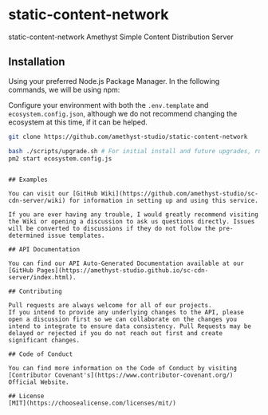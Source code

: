 # static-content-network

static-content-network Amethyst Simple Content Distribution Server

## Installation

Using your preferred Node.js Package Manager. In the following commands, we will be using npm:

Configure your environment with both the `.env.template` and `ecosystem.config.json`, although we do not recommend changing the ecosystem at this time, if it can be helped.

```bash
git clone https://github.com/amethyst-studio/static-content-network

bash ./scripts/upgrade.sh # For initial install and future upgrades, run this script.
pm2 start ecosystem.config.js
```

```

## Examples

You can visit our [GitHub Wiki](https://github.com/amethyst-studio/sc-cdn-server/wiki) for information in setting up and using this service.

If you are ever having any trouble, I would greatly recommend visiting the Wiki or opening a discussion to ask us questions directly. Issues will be converted to discussions if they do not follow the pre-determined issue templates.

## API Documentation

You can find our API Auto-Generated Documentation available at our [GitHub Pages](https://amethyst-studio.github.io/sc-cdn-server/index.html).

## Contributing

Pull requests are always welcome for all of our projects.
If you intend to provide any underlying changes to the API, please open a discussion first so we can collaborate on the changes you intend to integrate to ensure data consistency. Pull Requests may be delayed or rejected if you do not reach out first and create significant changes.

## Code of Conduct

You can find more information on the Code of Conduct by visiting [Contributor Covenant's](https://www.contributor-covenant.org/) Official Website.

## License
[MIT](https://choosealicense.com/licenses/mit/)
